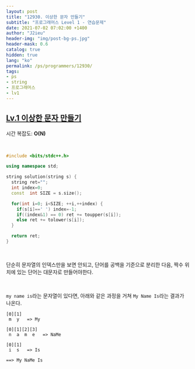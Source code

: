 ```yaml
---
layout: post
title: "12930. 이상한 문자 만들기"
subtitle: "프로그래머스 Level 1 - 연습문제"
date: 2021-07-02 07:02:00 +1400
author: "J2ieu"
header-img: "img/post-bg-ps.jpg"
header-mask: 0.6
catalog: true
hidden: true
lang: "ko"
permalink: /ps/programmers/12930/
tags:
- ps
- string
- 프로그래머스
- lv1
---
```


## [Lv.1 이상한 문자 만들기](https://programmers.co.kr/learn/courses/30/lessons/12930)

시간 복잡도: **O(N)**

<br> 

```cpp
#include <bits/stdc++.h>

using namespace std;

string solution(string s) {
  string ret="";
  int index=0;
  const  int SIZE = s.size();

  for(int i=0; i<SIZE; ++i,++index) {
    if(s[i]==' ') index=-1;
    if((index&1) == 0) ret += toupper(s[i]);
    else ret += tolower(s[i]);
  }

  return ret;
}
```

<br>

단순히 문자열의 인덱스만을 보면 안되고, 단어를 공백을 기준으로 분리한 다음, 짝수 위치에 있는 단어는 대문자로 만들어야한다.

<br>

`my name is`라는 문자열이 있다면, 아래와 같은 과정을 거쳐 `My Name Is`라는 결과가 나온다.

```
[0][1]
 m  y   => My

[0][1][2][3]
 n  a  m  e   => NaMe

[0][1]
 i  s   => Is

==> My NaMe Is
```
